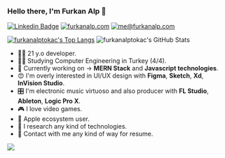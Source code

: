 ### Hello there, I'm Furkan Alp 👋

[![Linkedin Badge](https://img.shields.io/badge/-LinkedIn-blue?style=flat-square&logo=Linkedin&logoColor=white&link=)](https://www.linkedin.com/in/furkanalptokac/) 
[![furkanalp.com](https://img.shields.io/static/v1?label=furkanalp.com&message=%20&color=orange&logo=&style=flat-square&logoColor=white)](https://furkanalp.com/)
[![me@furkanalp.com](https://img.shields.io/static/v1?label=me@furkanalp.com&message=%20&color=red&logo=gmail&style=flat-square&logoColor=white)](mailto:me@furkanalp.com)

[![furkanalptokac's Top Langs](https://github-readme-stats.vercel.app/api/top-langs/?username=furkanalptokac&show_icons=true&theme=onedark)](https://github.com/furkanalptokac?tab=repositories)
![furkanalptokac's GitHub Stats](https://github-readme-stats.vercel.app/api?username=furkanalptokac&theme=onedark)

- 👨‍💻 21 y.o developer.
- 👨‍🎓 Studying Computer Engineering in Turkey (4/4).
- 📖 Currently working on -> **MERN Stack** and **Javascript technologies**.
- 😍 I'm overly interested in UI/UX design with **Figma**, **Sketch**, **Xd**, **InVision Studio**.
- 🎛️ I'm electronic music virtuoso and also producer with **FL Studio**, **Ableton**, **Logic Pro X**.
- 🎮 I love video games.
-  Apple ecosystem user.
- 🔬 I research any kind of technologies.
- 📇 Contact with me any kind of way for resume.

![](https://komarev.com/ghpvc/?username=furkanalptokac&color=orange)
